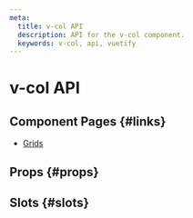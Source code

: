 ```yaml
---
meta:
  title: v-col API
  description: API for the v-col component.
  keywords: v-col, api, vuetify
---
```


# v-col API

<entry-ad />

## Component Pages {#links}

- [Grids](components/grids)

## Props {#props}

<api-section name="v-col" section="props" />

## Slots {#slots}

<api-section name="v-col" section="slots" />

<backmatter />
